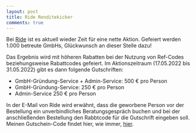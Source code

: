 ```yaml
---
layout: post
title: Ride Renditekicker
comments: true
---
```


Bei <a target="_blank" href="https://ride.capital/">Ride</a> ist es aktuell wieder Zeit für eine nette Aktion.
Gefeiert werden 1.000 betreute GmbHs, Glückwunsch an dieser Stelle dazu!


Das Ergebnis wird mit höheren Rabatten bei der Nutzung von Ref-Codes beziehungsweise Rabattcodes gefeiert.
Im Aktionszeitraum (17.05.2022 bis 31.05.2022) gibt es dann folgende Gutschriften:

* GmbH-Gründung-Service + Admin-Service: 500 € pro Person
* GmbH-Gründung-Service: 250 € pro Person
* Admin-Service 250 € pro Person

In der E-Mail von Ride wird erwähnt, dass die geworbene Person vor der Bestellung ein unverbindliches Beratungsgespräch buchen und bei der anschließenden 
Bestellung den Rabbtcode für die Gutschrift eingeben soll. Meinen Gutschein-Code findet hier, wie immer, <a target="_blank" href="https://blog.kapitalturbo.com/Ride/">hier</a>.
